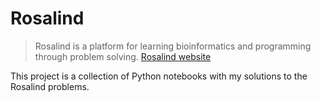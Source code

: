 # Rosalind

> Rosalind is a platform for learning bioinformatics and programming through problem solving.
[Rosalind website](http://rosalind.info/)

This project is a collection of Python notebooks with my solutions to the Rosalind problems.
